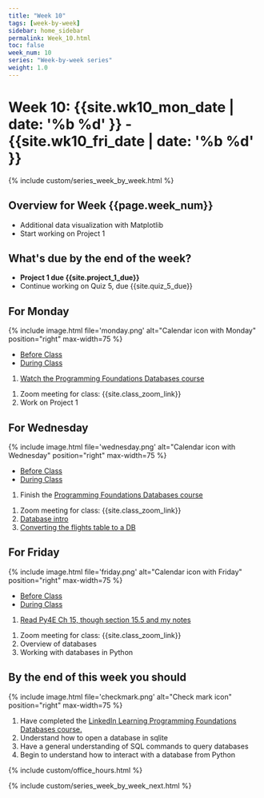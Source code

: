 ```yaml
---
title: "Week 10"
tags: [week-by-week]
sidebar: home_sidebar
permalink: Week_10.html
toc: false
week_num: 10
series: "Week-by-week series"
weight: 1.0
---
```


# Week 10: {{site.wk10_mon_date | date: '%b %d' }} - {{site.wk10_fri_date | date: '%b %d' }}

{% include custom/series_week_by_week.html %}

## Overview for Week {{page.week_num}}

* Additional data visualization with Matplotlib
* Start working on Project 1

## What's due by the end of the week?

* **Project 1 due {{site.project_1_due}}**
* Continue working on Quiz 5, due {{site.quiz_5_due}}

## For Monday

{% include image.html file='monday.png' alt="Calendar icon with Monday" position="right" max-width=75 %}

<ul id="MondayTabs" class="nav nav-tabs">
    <li class="active"><a href="#MonBefore" data-toggle="tab">Before Class</a></li>
    <li><a href="#MonDuring" data-toggle="tab">During Class</a></li>
</ul>
<div class="tab-content">
    <div role="tabpanel" class="tab-pane active" id="MonBefore">
        <ol>
          <li><a href="LinkedInLearningDatabases.html">Watch the Programming Foundations Databases course</a></li>
        </ol>
    </div>
    <div role="tabpanel" class="tab-pane" id="MonDuring">
        <ol>
          <li>Zoom meeting for class: {{site.class_zoom_link}}</li>
          <li>Work on Project 1</li>
        </ol>
    </div>
</div>

## For Wednesday

{% include image.html file='wednesday.png' alt="Calendar icon with Wednesday" position="right" max-width=75 %}

<ul id="WednesdayTabs" class="nav nav-tabs">
    <li class="active"><a href="#WedBefore" data-toggle="tab">Before Class</a></li>
    <li><a href="#WedDuring" data-toggle="tab">During Class</a></li>
</ul>
<div class="tab-content">
    <div role="tabpanel" class="tab-pane active" id="WedBefore">
        <ol>
          <li>Finish the <a href="LinkedInLearningDatabases.html">Programming Foundations Databases course</a></li>
        </ol>
    </div>
    <div role="tabpanel" class="tab-pane" id="WedDuring">
        <ol>
          <li>Zoom meeting for class: {{site.class_zoom_link}}</li>
          <li><a href="https://comptoolsres.github.io/Database_Introduction.html">Database intro</a></li>
          <li><a href="https://comptoolsres.github.io/Convert_Flights_to_DB.html">Converting the flights table to a DB</a></li>
        </ol>
    </div>
</div>

## For Friday

{% include image.html file='friday.png' alt="Calendar icon with Friday" position="right" max-width=75 %}

<ul id="FridayTabs" class="nav nav-tabs">
    <li class="active"><a href="#FriBefore" data-toggle="tab">Before Class</a></li>
    <li><a href="#FriDuring" data-toggle="tab">During Class</a></li>
</ul>
<div class="tab-content">
    <div role="tabpanel" class="tab-pane active" id="FriBefore">
        <ol>
          <li><a href="https://github.com/comptoolsres/Jupyter_content/blob/main/py4e_ch15_databases.ipynb">Read Py4E Ch 15, though section 15.5 and my notes</a></li>
        </ol>
    </div>
    <div role="tabpanel" class="tab-pane" id="FriDuring">
        <ol>
          <li>Zoom meeting for class: {{site.class_zoom_link}}</li>
          <li>Overview of databases</li>
          <li>Working with databases in Python</li>
        </ol>
    </div>
</div>

## By the end of this week you should

{% include image.html file='checkmark.png' alt="Check mark icon" position="right" max-width=75 %}

1. Have completed the <a href="LinkedInLearningDatabases.md">LinkedIn Learning Programming Foundations Databases course.</a>
1. Understand how to open a database in sqlite
1. Have a general understanding of SQL commands to query databases
1. Begin to understand how to interact with a database from Python

{% include custom/office_hours.html %}

{% include custom/series_week_by_week_next.html %}